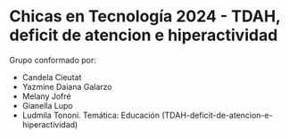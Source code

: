 # Chicas en Tecnología 2024 - TDAH, deficit de atencion e hiperactividad
Grupo conformado por:
- Candela Cieutat
- Yazmine Daiana Galarzo
- Melany Jofré
- Gianella Lupo
- Ludmila Tononi.
Temática: Educación (TDAH-deficit-de-atencion-e-hiperactividad)
